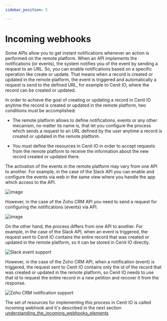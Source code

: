 ```yaml
---
sidebar_position: 5

---
```


# Incoming webhooks

Some APIs allow you to get instant notifications whenever an action is performed on the remote platform. When an API implements the notifications (or events), the system notifies you of the event by sending a request to an URL. So, you can enable notifications based on a specific operation like create or update. That means when a record is created or updated in the remote platform, the event is triggered and automatically a request is send to the defined URL, for example to Cenit IO, where the record can be created or updated.

In order to achieve the goal of creating or updating a record in Cenit IO anytime the record is created or updated in the remote platform, two conditions must be accomplished:

- The remote platform allows to define notifications, events or any other mecanism, no matter its name is, that let you configure the process which sends a request to an URL defined by the user anytime a record is created or updated in the remote platform.

- You must define the resources in Cenit IO in order to accept requests from the remote platform to receive the information about the new record created or updated there. 

The activation of the events in the remote platform may vary from one API to another. For example, in the case of the Slack API you can enable and configure the events via web in the same view where you handle the app which access to the API.

![image](https://user-images.githubusercontent.com/54523080/180124555-7d3191d9-c7d3-4e21-9ad0-19803d82a7ea.png)

However, in the case of the Zoho CRM API you need to send a request for configuring the notifications (events) via API.

![image](https://user-images.githubusercontent.com/54523080/180125448-9e47b6a7-3eea-4e5d-8342-3b9d2ede339b.png)

On the other hand, the process differs from one API to another. For example, in the case of the Slack API, when an event is triggered, the request sent to Cenit IO contains the entire record that was created or updated in the remote platform, so it can be stored in Cenit IO directly.

![Slack event support](https://user-images.githubusercontent.com/54523080/180131061-38605ef1-1fc5-4111-be92-8be502146454.jpg)

However, in the case of the Zoho CRM API, when a notification (event) is triggered, the request sent to Cenit IO contains only the id of the record that was created or updated in the remote platform, so Cenit IO needs to use that id to request the entire record in a new petition and recover it from the response.

![Zoho CRM notification support](https://user-images.githubusercontent.com/54523080/180131064-7313101f-e9c1-4996-9b9a-ec962a5f28a2.jpg)

The set of resources for implementing this process in Cenit IO is called incoming webhook and it's described in the next section [understanding_the_incoming_webhooks_elements](connector_factory/understanding_the_incoming_webhooks_elements.md)